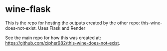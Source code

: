 # wine-flask
This is the repo for hosting the outputs created by the other repo: this-wine-does-not-exist. Uses Flask and Render

See the main repo for how this was created at: https://github.com/cipher982/this-wine-does-not-exist.
